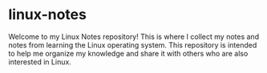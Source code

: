 # linux-notes
Welcome to my Linux Notes repository! This is where I collect my notes and notes from learning the Linux operating system. This repository is intended to help me organize my knowledge and share it with others who are also interested in Linux.

